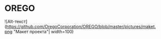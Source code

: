 # OREGO
![Alt-текст](https://github.com/OregoCorporation/OREGO/blob/master/pictures/maket.png "Макет проекта"| width=100)
